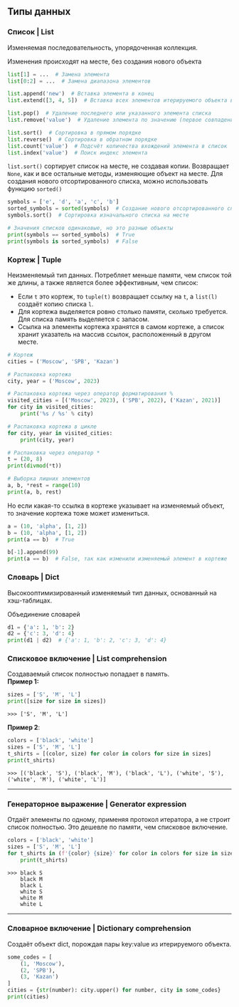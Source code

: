 ## Типы данных
### Список | List
Изменяемая последовательность, упорядоченная коллекция.

Изменения происходят на месте, без создания нового объекта
```python
list[1] = ...  # Замена элемента
list[0:2] = ...  # Замена диапазона элементов

list.append('new')  # Вставка элемента в конец
list.extend([3, 4, 5])  # Вставка всех элементов итерируемого объекта в конец списка

list.pop()  # Удаление последнего или указанного элемента списка
list.remove('value')  # Удаление элемента по значению (первое совпадение)

list.sort()  # Сортировка в прямом порядке
list.reverse()  # Сортировка в обратном порядке
list.count('value')  # Подсчёт количества вхождений элемента в список
list.index('value')  # Поиск индекс элемента
```

`list.sort()` сортирует список на месте, не создавая копии. Возвращает `None`, как и все остальные методы, изменяющие объект на месте.
Для создания нового отсортированного списка, можно использовать функцию `sorted()`
```python
symbols = ['e', 'd', 'a', 'c', 'b']
sorted_symbols = sorted(symbols)  # Создание нового отсортированного списка
symbols.sort()  # Сортировка изначального списка на месте

# Значения списков одинаковые, но это разные объекты
print(symbols == sorted_symbols)  # True
print(symbols is sorted_symbols)  # False
```

### Кортеж | Tuple
Неизменяемый тип данных. Потребляет меньше памяти, чем список той же длины,
а также является более эффективным, чем список:
* Если `t` это кортеж, то `tuple(t)` возвращает ссылку на `t`,
a `list(l)` создаёт копию списка `l`.
* Для кортежа выделяется ровно столько памяти, сколько требуется.
Для списка память выделяется с запасом.
* Ссылка на элементы кортежа хранятся в самом кортеже,
а список хранит указатель на массив ссылок, расположенный в другом месте.
```python
# Кортеж
cities = ('Moscow', 'SPB', 'Kazan')

# Распаковка кортежа
city, year = ('Moscow', 2023)

# Распаковка кортежа через оператор форматирования %
visited_cities = [('Moscow', 2023), ('SPB', 2022), ('Kazan', 2021)]
for city in visited_cities:
    print('%s / %s' % city)

# Распаковка кортежа в цикле
for city, year in visited_cities:
    print(city, year)

# Распаковка через оператор *
t = (20, 8)
print(divmod(*t))

# Выборка лишних элементов
a, b, *rest = range(10)
print(a, b, rest)

```
Но если какая-то ссылка в кортеже указывает на изменяемый объект, то значение кортежа тоже может измениться.
```python
a = (10, 'alpha', [1, 2])
b = (10, 'alpha', [1, 2])
print(a == b)  # True

b[-1].append(99)
print(a == b)  # False, так как изменили изменяемый элемент в кортеже
```

### Словарь | Dict
Высокооптимизированный изменяемый тип данных, основанный на хэш-таблицах.

Объединение словарей
```python
d1 = {'a': 1, 'b': 2}
d2 = {'c': 3, 'd': 4}
print(d1 | d2)  # {'a': 1, 'b': 2, 'c': 3, 'd': 4}
```


### Списковое включение | List comprehension
Создаваемый список полностью попадает в память.  
**Пример 1:**
```python                                                                                  
sizes = ['S', 'M', 'L']                                                                                         
print([size for size in sizes])
```
`>>> ['S', 'M', 'L']`

**Пример 2**:
```python
colors = ['black', 'white']                                                                                     
sizes = ['S', 'M', 'L']                                                                                         
t_shirts = [(color, size) for color in colors for size in sizes]                                                
print(t_shirts)
```

`>>> [('black', 'S'), ('black', 'M'), ('black', 'L'), ('white', 'S'), ('white', 'M'), ('white', 'L')]`

___

### Генераторное выражение | Generator expression
Отдаёт элементы по одному, применяя протокол итератора, а не строит список полностью. Это дешевле по памяти, чем списковое включение.
```python
colors = ['black', 'white']                                                                                     
sizes = ['S', 'M', 'L']                                                                                         
for t_shirts in (f'{color} {size}' for color in colors for size in sizes):                                      
    print(t_shirts) 
```

```
>>> black S
    black M
    black L
    white S
    white M
    white L
```

___

### Словарное включение | Dictionary comprehension
Создаёт объект dict, порождая пары key:value из итерируемого объекта.
```python
some_codes = [
    (1, 'Moscow'),
    (2, 'SPB'),
    (3, 'Kazan')
]
cities = {str(number): city.upper() for number, city in some_codes}
print(cities)
```
